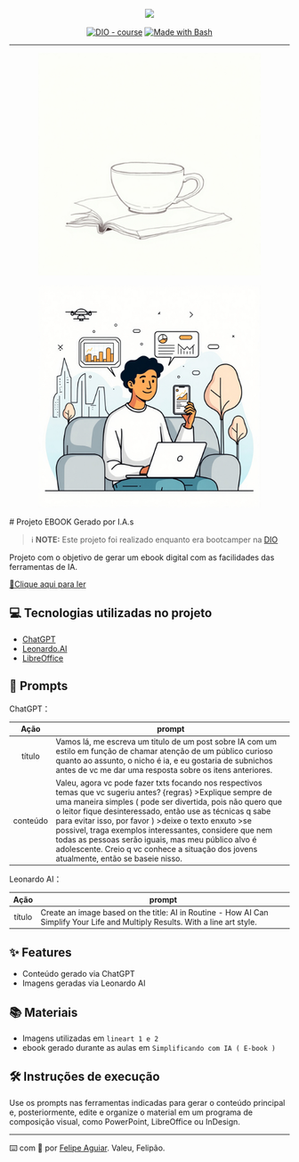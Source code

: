 <p align="center">
    <img width="100" src=".github/assets/banner.png">
</p>


<p align="center">
<a href="https://dio.me/"><img src="https://img.shields.io/badge/DIO-Course-28DA77?logo=youtube" alt="DIO - course"></a>
<a href="https://www.gnu.org/software/bash/" title="Go to Bash homepage"><img src="https://img.shields.io/badge/Prompt-Project-blue?logo=gnu-bash&amp;logoColor=white" alt="Made with Bash"></a></p>

-------


<p align="center">
<img 
    src="./lineart1.jpeg"
    width="400"  
/>
</p>

<p align="center">
<img 
    src="./lineart2.jpeg"
    width="400"  
/>
</p>
# Projeto EBOOK Gerado por I.A.s


 > ℹ️ **NOTE:** Este projeto foi realizado enquanto era bootcamper na [DIO](https://dio.me)

Projeto com o objetivo de gerar um ebook digital com as facilidades das ferramentas de IA.

<a href="https://github.com/Caspioif/prompts-recipe-to-create-a-ebook/blob/ec865c89424da0e16f1bb37cd0aa2a0ea085a038/Simplificando%20com%20IA%20(%20E-book%20).pdf" title="View PDF now"> 📕Clique aqui para ler</a>

## 💻 Tecnologias utilizadas no projeto

- [ChatGPT](https://chat.openai.com/) 
- [Leonardo.AI](https://leonardo.ai/)
- [LibreOffice](https://pt-br.libreoffice.org/baixe-ja/libreoffice-novo/)

## 🧠 Prompts


ChatGPT：

|   Ação   | prompt                                                                                                                                                                                                                                                                         |
| :------: | ------------------------------------------------------------------------------------------------------------------------------------------------------------------------------------------------------------------------------------------------------------------------------ |
|  título  | Vamos lá, me escreva um titulo de um post sobre IA com um estilo em função de chamar atenção de um público curioso quanto ao assunto, o nicho é ia, e eu gostaria de subnichos antes de vc me dar uma resposta sobre os itens anteriores.                                                       |
| conteúdo | Valeu, agora vc pode fazer txts focando nos respectivos temas que vc sugeriu antes? {regras} >Explique sempre de uma maneira simples ( pode ser divertida, pois não quero que o leitor fique desinteressado, então use as técnicas q sabe para evitar isso, por favor ) >deixe o texto enxuto >se possivel, traga exemplos interessantes, considere que nem todas as pessoas serão iguais, mas meu público alvo é adolescente. Creio q vc conhece a situação dos jovens atualmente, então se baseie nisso. |


Leonardo AI：

|  Ação  | prompt                                                                                 |
| :----: | -------------------------------------------------------------------------------------- |
| título | Create an image based on the title: AI in Routine - How AI Can Simplify Your Life and Multiply Results. With a line art style.  |

## ✨ Features

- Conteúdo gerado via ChatGPT
- Imagens geradas via Leonardo AI

## 📚 Materiais

- Imagens utilizadas em `lineart 1 e 2`
- ebook gerado durante as aulas em `Simplificando com IA ( E-book )`

## 🛠️ Instruções de execução

Use os prompts nas ferramentas indicadas para gerar o conteúdo principal e, posteriormente, edite e organize o material em um programa de composição visual, como PowerPoint, LibreOffice ou InDesign.

---

⌨️ com 💜 por [Felipe Aguiar](https://github.com/felipeAguiarCode).
Valeu, Felipão.
